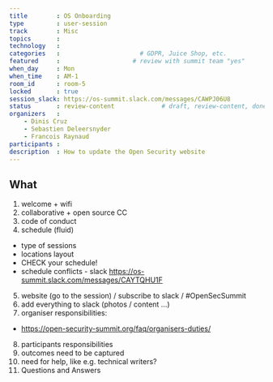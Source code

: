 ```yaml
---
title        : OS Onboarding
type         : user-session
track        : Misc
topics       :
technology   :
categories   :                      # GDPR, Juice Shop, etc.
featured     :                    # review with summit team "yes"
when_day     : Mon
when_time    : AM-1
room_id      : room-5
locked       : true
session_slack: https://os-summit.slack.com/messages/CAWPJ06U8
status       : review-content             # draft, review-content, done
organizers   :
    - Dinis Cruz
    - Sebastien Deleersnyder
    - Francois Raynaud
participants :
description  : How to update the Open Security website
---
```



## What

1) welcome + wifi
2) collaborative + open source CC
3) code of conduct
4) schedule (fluid)
- type of sessions
- locations layout
- CHECK your schedule!
- schedule conflicts - slack https://os-summit.slack.com/messages/CAYTQHU1F
5) website (go to the session) / subscribe to slack / #OpenSecSummit
6) add everything to slack (photos / content ...)
7) organiser responsibilities:
- https://open-security-summit.org/faq/organisers-duties/
8) participants responsibilities
9) outcomes need to be captured
10) need for help, like e.g. technical writers?
11) Questions and Answers

